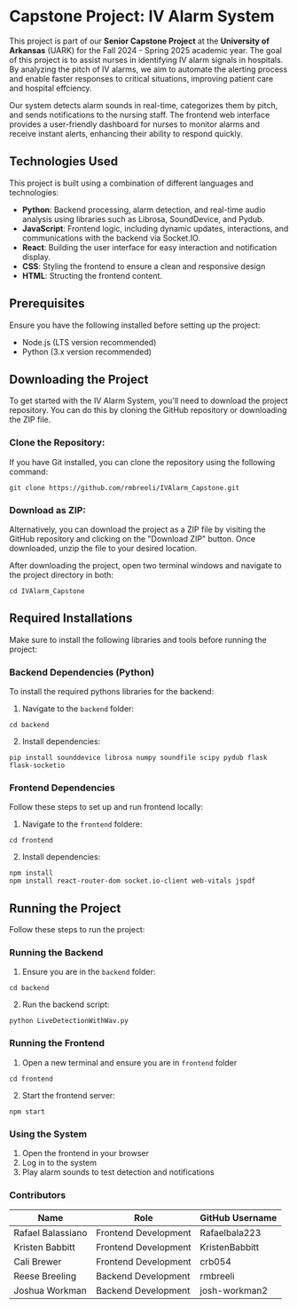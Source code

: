 # Capstone Project: IV Alarm System

This project is part of our **Senior Capstone Project** at the **University of Arkansas** (UARK) for the Fall 2024 - Spring 2025 academic year. The goal of this project is to assist nurses in identifying IV alarm signals in hospitals. By analyzing the pitch of IV alarms, we aim to automate the alerting process and enable faster responses to critical situations, improving patient care and hospital effciency.

Our system detects alarm sounds in real-time, categorizes them by pitch, and sends notifications to the nursing staff. The frontend web interface provides a user-friendly dashboard for nurses to monitor alarms and receive instant alerts, enhancing their ability to respond quickly.

## Technologies Used
This project is built using a combination of different languages and technologies:
- **Python**: Backend processing, alarm detection, and real-time audio analysis using libraries such as Librosa, SoundDevice, and Pydub.
- **JavaScript**: Frontend logic, including dynamic updates, interactions, and communications with the backend via Socket.IO.
- **React**: Building the user interface for easy interaction and notification display.
- **CSS**: Styling the frontend to ensure a clean and responsive design
- **HTML**: Structing the frontend content.

## Prerequisites
Ensure you have the following installed before setting up the project:
- Node.js (LTS version recommended)
- Python (3.x version recommended)

## Downloading the Project
To get started with the IV Alarm System, you'll need to download the project repository. You can do this by cloning the GitHub repository or downloading the ZIP file.

### **Clone the Repository:**
If you have Git installed, you can clone the repository using the following command:
```
git clone https://github.com/rmbreeli/IVAlarm_Capstone.git
```

### Download as ZIP:

Alternatively, you can download the project as a ZIP file by visiting the GitHub repository and clicking on the "Download ZIP" button. Once downloaded, unzip the file to your desired location.

After downloading the project, open two terminal windows and navigate to the project directory in both:
```
cd IVAlarm_Capstone
```

## Required Installations
Make sure to install the following libraries and tools before running the project:

### Backend Dependencies (Python)
To install the required pythons libraries for the backend:
1. Navigate to the `backend` folder:
```
cd backend
```
2. Install dependencies:
```
pip install sounddevice librosa numpy soundfile scipy pydub flask flask-socketio
```

### Frontend Dependencies
Follow these steps to set up and run frontend locally:
1. Navigate to the `frontend` foldere:
```
cd frontend
```
2. Install dependencies:
```
npm install
npm install react-router-dom socket.io-client web-vitals jspdf
```

## Running the Project
Follow these steps to run the project:

### Running the Backend
1. Ensure you are in the `backend` folder:
```
cd backend
```
2. Run the backend script:
```
python LiveDetectionWithWav.py
```

### Running the Frontend
1. Open a new terminal and ensure you are in `frontend` folder
```
cd frontend
```
2. Start the frontend server:
```
npm start
```
### Using the System
1. Open the frontend in your browser
2. Log in to the system
3. Play alarm sounds to test detection and notifications

### Contributors
| Name             | Role                  | GitHub Username    |
|------------------|-----------------------|--------------------|
| Rafael Balassiano | Frontend Development  | Rafaelbala223     |
| Kristen Babbitt  | Frontend Development  |  KristenBabbitt    |
| Cali Brewer      | Frontend Development  |  crb054            |
| Reese Breeling   | Backend Development   |  rmbreeli          |
| Joshua Workman   | Backend Development   |  josh-workman2     |

